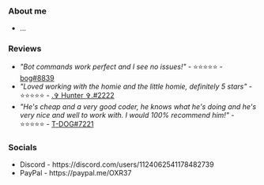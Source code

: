 <h3>About me</h3>
<ul>
  <li>...</li>
</ul>
<h3>Reviews</h3>
<ul>
  <li><i>"Bot commands work perfect and I see no issues!"</i> - ⭐⭐⭐⭐⭐ - <a href="https://discord.com/users/714844373736489010" target="_blank">bog#8839</a></li>
  <li><i>"Loved working with the homie and the little homie, definitely 5 stars"</i> - ⭐⭐⭐⭐⭐ - <a href="https://discord.com/users/302233994475339777" target="_blank">.✞ Hunter ✞.#2222</a></li>
  <li><i>"He's cheap and a very good coder, he knows what he's doing and he's very nice and well to work with. I would 100% recommend him!"</i> - ⭐⭐⭐⭐⭐ - <a href="https://discord.com/users/718513966707376140" target="_blank">T-DOG#7221</a></li>
</ul>
<h3>Socials</h3>
<ul>
  <li>Discord - https://discord.com/users/1124062541178482739</li>
  <li>PayPal - https://paypal.me/OXR37</li>
</ul>
